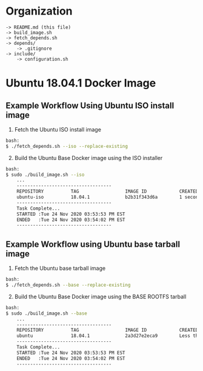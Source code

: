 [//]: # (Readme.md - Ubuntu 18.04.1 base operating system)

# Organization
```
-> README.md (this file)
-> build_image.sh
-> fetch_depends.sh
-> depends/
	-> .gitignore
-> include/
	-> configuration.sh
```

# Ubuntu 18.04.1 Docker Image

## Example Workflow Using Ubuntu ISO install image

1. Fetch the Ubuntu ISO install image

```bash
bash:
$ ./fetch_depends.sh --iso --replace-existing
```

2. Build the Ubuntu Base Docker image using the ISO installer

```bash
bash:
$ sudo ./build_image.sh --iso
	...
	-----------------------------------
	REPOSITORY          TAG                 IMAGE ID            CREATED             SIZE
	ubuntu-iso          18.04.1             b2b31f343d6a        1 second ago        238MB
	-----------------------------------
	Task Complete...
	STARTED :Tue 24 Nov 2020 03:53:53 PM EST
	ENDED   :Tue 24 Nov 2020 03:54:02 PM EST
	-----------------------------------
```

## Example Workflow using Ubuntu base tarball image

1. Fetch the Ubuntu base tarball image

```bash
bash:
$ ./fetch_depends.sh --base --replace-existing
```

2. Build the Ubuntu Base Docker image using the BASE ROOTFS tarball

```bash
bash:
$ sudo ./build_image.sh --base
	...
	-----------------------------------
	REPOSITORY          TAG                 IMAGE ID            CREATED             SIZE
	ubuntu              18.04.1             2a3d27e2eca9        Less than a second ago   83.5MB
	-----------------------------------
	Task Complete...
	STARTED :Tue 24 Nov 2020 03:53:53 PM EST
	ENDED   :Tue 24 Nov 2020 03:54:02 PM EST
	-----------------------------------
```
